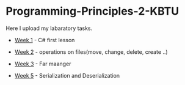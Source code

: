 # Programming-Principles-2-KBTU

Here I upload my labaratory tasks.

* [Week 1](https://d1b10bmlvqabco.cloudfront.net/attach/jrblfrwdsdm685/i30ei1gp25gpx/jrbpmhuflnt/Lab1_PP2.pdf) - C# first lesson

* [Week 2](https://d1b10bmlvqabco.cloudfront.net/attach/jrblfrwdsdm685/i30ei1gp25gpx/jrlzs8n82e2f/Lab2_PP2.pdf) - operations on files(move, change, delete, create ..)

* [Week 3](https://d1b10bmlvqabco.cloudfront.net/attach/jrblfrwdsdm685/i30ei1gp25gpx/jrvo1550kclv/Lab3_pp2.pdf) - Far maanger

* [Week 5](https://d1b10bmlvqabco.cloudfront.net/attach/jrblfrwdsdm685/i30ei1gp25gpx/jsfodny9y6sn/TSIS4_PP2.pdf) - Serialization and Deserialization
